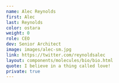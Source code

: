 ```yaml
---
name: Alec Reynolds
first: Alec
last: Reynolds
color: ostara
weight: 0
role: CEO
dev: Senior Architect
image: images/alec-sm.jpg
link: https://twitter.com/reynoldsalec
layout: components/molecules/bio/bio.html
quote: I believe in a thing called love!
private: true
---
```

